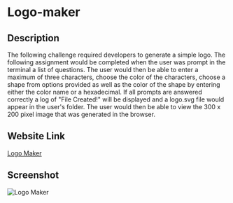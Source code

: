# Logo-maker

## Description

The following challenge required developers to generate a simple logo. The following assignment would be completed when the user was prompt in the terminal a list of questions. The user would then be able to enter a maximum of three characters, choose the color of the characters, choose a shape from options provided as well as the color of the shape by entering either the color name or a hexadecimal. If all prompts are answered correctly a log of "File Created!" will be displayed and a logo.svg file would appear in the user's folder. The user would then be able to view the 300 x 200 pixel image that was generated in the browser.

## Website Link

[Logo Maker](https://solis07.github.io/README-GENERATOR/)

## Screenshot

![Logo Maker](./assets/img/Readme%20screenshot.jpg)